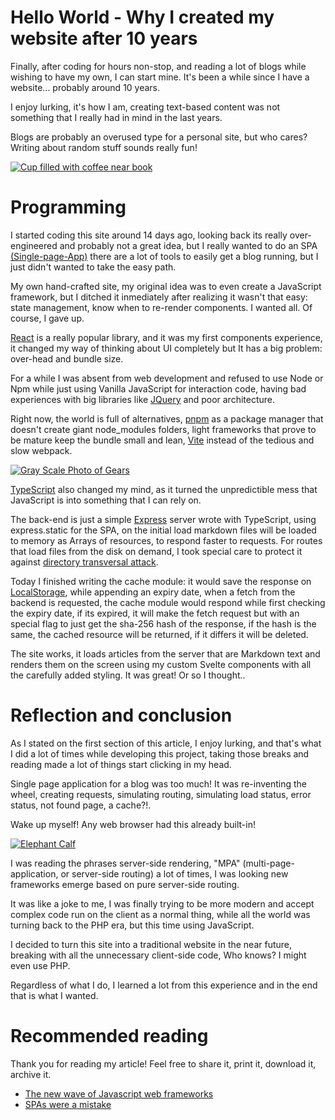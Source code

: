 <!-- {
    "title": "Hello World - Why I created my website after 10 years",
    "creationDate": "1663556808991",
    "description": "My expirience building this site."
} -->

# Hello World - Why I created my website after 10 years

Finally, after coding for hours non-stop, and reading a lot of blogs while wishing to have my own, I can start mine. It's been a while since I have a website... probably around 10 years.

I enjoy lurking, it's how I am, creating text-based content was not something that I really had in mind in the last years.

Blogs are probably an overused type for a personal site, but who cares? Writing about random stuff sounds really fun!

[![Cup filled with coffee near book](/image/0)](https://www.pexels.com/photo/black-and-white-blog-business-coffee-261579/)

# Programming

I started coding this site around 14 days ago, looking back its really over-engineered and probably not a great idea, but I really wanted to do an SPA [(Single-page-App)](https://en.wikipedia.org/wiki/Single-page_application) there are a lot of tools to easily get a blog running, but I just didn't wanted to take the easy path.

My own hand-crafted site, my original idea was to even create a JavaScript framework, but I ditched it inmediately after
realizing it wasn't that easy: state management, know when to re-render components. I wanted all. Of course, I gave up.

[React](https://reactjs.org/) is a really popular library, and it was my first components experience, it changed my way of thinking about UI completely but It has a big problem: over-head and bundle size.

For a while I was absent from web development and refused to use Node or Npm while just using Vanilla JavaScript for interaction code, having bad experiences with big libraries like [JQuery](https://jquery.com/) and poor architecture.

Right now, the world is full of alternatives, [pnpm](https://pnpm.io/) as a package manager that doesn't create giant
node_modules folders, light frameworks that prove to be mature keep the bundle small and lean, [Vite](https://vitejs.dev/) instead of the tedious and slow webpack.

[![Gray Scale Photo of Gears](/image/2)](https://www.pexels.com/photo/gray-scale-photo-of-gears-159298/)

[TypeScript](https://www.typescriptlang.org/) also changed my mind, as it turned the unpredictible mess that JavaScript is into something that I can rely on.

The back-end is just a simple [Express](https://expressjs.com/) server wrote with TypeScript, using express.static for the SPA, on the initial load markdown files will be loaded to memory as Arrays of resources, to respond faster to requests. For routes that load files from the disk on demand, I took special care to protect it against [directory transversal attack](https://en.wikipedia.org/wiki/Directory_traversal_attack).

Today I finished writing the cache module: it would save the response on [LocalStorage](https://developer.mozilla.org/en-US/docs/Web/API/Window/localStorage), while appending an expiry date, when a fetch from the backend is requested, the cache module would respond while first checking the expiry date, if its expired, it will make the fetch request but with an special flag to just get the sha-256 hash of the response, if the hash is the same, the cached resource will be returned, if it differs it will be deleted.

The site works, it loads articles from the server that are Markdown text and renders them on the screen using my custom Svelte components with all the carefully added styling. It was great! Or so I thought..

# Reflection and conclusion

As I stated on the first section of this article, I enjoy lurking, and that's what I did a lot of times while developing this project, taking those breaks and reading made a lot of things start clicking in my head.

Single page application for a blog was too much! It was re-inventing the wheel, creating requests, simulating routing, simulating load status, error status, not found page, a cache?!.

Wake up myself! Any web browser had this already built-in!

[![Elephant Calf](/image/3)](https://www.pexels.com/photo/elephant-calf-133394/)

I was reading the phrases server-side rendering, "MPA" (multi-page-application, or server-side routing) a lot of times, I was looking new frameworks emerge based on pure server-side routing.

It was like a joke to me, I was finally trying to be more modern and accept complex code run on the client as a normal thing, while all the world was turning back to the PHP era, but this time using JavaScript.

I decided to turn this site into a traditional website in the near future, breaking with all the unnecessary client-side code, Who knows? I might even use PHP.

Regardless of what I do, I learned a lot from this experience and in the end that is what I wanted.

# Recommended reading

Thank you for reading my article! Feel free to share it, print it, download it, archive it.

-   [The new wave of Javascript web frameworks](https://frontendmastery.com/posts/the-new-wave-of-javascript-web-frameworks/)
-   [SPAs were a mistake](https://gomakethings.com/spas-were-a-mistake/)
